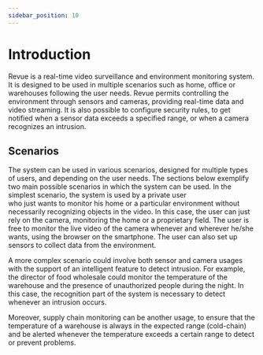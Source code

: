 ```yaml
---
sidebar_position: 10
---
```

# Introduction

Revue is a real-time video surveillance and environment monitoring system.
It is designed to be used in multiple scenarios such as home, office or warehouses following the user needs. 
Revue permits controlling the environment through sensors and cameras, providing real-time data and video streaming. 
It is also possible to configure security rules, to get notified when a sensor data exceeds a specified range, or when a camera recognizes an intrusion.

## Scenarios

The system can be used in various scenarios, designed for multiple types of users, and depending on the user needs.
The sections below exemplify two main possible scenarios in which the system can be used.
In the simplest scenario, the system is used by a private user  
who just wants
to monitor his home or a particular environment without necessarily recognizing objects in the video. 
In this case, the user can just rely on the camera, monitoring the home or a proprietary field. 
The user is free to monitor the live video of the camera whenever and wherever he/she wants,
using the browser on the smartphone. 
The user can also set up sensors to collect data from the environment.

A more complex scenario could involve both sensor and camera usages with the support of an intelligent feature to detect intrusion. 
For example, the director of food wholesale could monitor the temperature of the warehouse and the presence of unauthorized people during the night. 
In this case, the recognition part of the system is necessary to detect whenever an intrusion occurs.

Moreover, supply chain monitoring can be another usage, 
to ensure that the temperature of a warehouse is always in the expected range (cold-chain) 
and be alerted whenever the temperature exceeds a certain range to detect or prevent problems.
